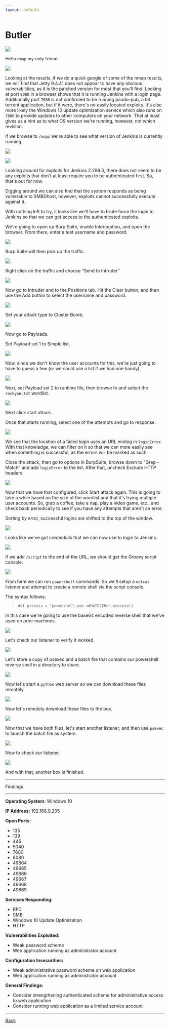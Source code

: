 ```yaml
---
layout: default
---
```


# Butler

![](./01.png)

Hello ```nmap``` my only friend.

![](./02.png)

Looking at the results, if we do a quick google of some of the nmap results, we will find that Jetty 9.4.41 does not appear to have any obvious vulnerabilities, as it is the patched version for most that you'll find.  Looking at port ```8080``` in a browser shows that it is running Jenkins with a login page.  Additionally port ```7680``` is not confirmed to be running pando-pub, a bit torrent application, but if it were, there's no easily located exploits.  It's also more likely the Windows 10 update optimization service which also runs on ```7680``` to provide updates to other computers on your network.  That at least gives us a hint as to what OS version we're running, however, not which revision.

If we browse to ```/oops``` we're able to see what version of Jenkins is currently running.

![](./03.png)

![](./04.png)

Looking around for exploits for Jenkins 2.289.3, there does not seem to be any exploits that don't at least require you to be authenticated first.  So, that's out for now.

Digging around we can also find that the system responds as being vulnerable to SMBGhost, however, exploits cannot successfully execute against it.

With nothing left to try, it looks like we'll have to brute force the login to Jenkins so that we can get access to the authenticated exploits.

We're going to open up Burp Suite, enable Interception, and open the browser.  From there, enter a test username and password.

![](./05.png)

Burp Suite will then pick up the traffic.

![](./06.png)

Right click on the traffic and choose "Send to Intruder"

![](./07.png)

Now go to Intruder and to the Positions tab.  Hit the Clear button, and then use the Add button to select the username and password.

![](./08.png)

Set your attack type to Cluster Bomb.

![](./09.png)

Now go to Payloads.

Set Payload set 1 to Simple list.

![](./10.png)

Now, since we don't know the user accounts for this, we're just going to have to guess a few (or we could use a list if we had one handy).

![](./11.png)

Next, set Payload set 2 to runtime file, then browse to and select the ```rockyou.txt``` wordlist.

![](./12.png)

Next click start attack.

Once that starts running, select one of the attempts and go to response.

![](./13.png)

We see that the location of a failed login uses an URL ending in ```loginError```.  With that knowledge, we can filter on it so that we can more easily see when something is successful, as the errors will be marked as such.

Close the attack, then go to options in BurpSuite, browse down to "Grep - Match" and add ```loginError``` to the list.  After that, uncheck Exclude HTTP headers.

![](./14.png)

Now that we have that configured, click Start attack again.  This is going to take a while based on the size of the wordlist and that it's trying multiple user accounts.  So, grab a coffee, take a nap, play a video game, etc., and check back periodically to see if you have any attempts that aren't an error.

Sorting by error, successful logins are shifted to the top of the window.

![](./15.png)

Looks like we've got credentials that we can now use to login to Jenkins.

![](./16.png)

If we add ```/script``` to the end of the URL, we should get the Groovy script console.

![](./17.png)

From here we can run ```powershell``` commands.  So we'll setup a ```netcat``` listener and attempt to create a remote shell via the script console.

The syntax follows:

>```
>def process = "powershell.exe <WHATEVER>".execute()
>```

In this case we're going to use the base64 encoded reverse shell that we've used on prior machines.

![](./18.png)

Let's check our listener to verify it worked.

![](./19.png)

Let's store a copy of psexec and a batch file that contains our powershell reverse shell in a directory to share.

![](./20.png)

Now let's start a ```python``` web server so we can download these files remotely.

![](./21.png)

Now let's remotely download these files to the box.

![](./22.png)

Now that we have both files, let's start another listener, and then use ```psexec``` to launch the batch file as system.

![](./23.png)

Now to check our listener.

![](./24.png)

And with that, another box is finished.

___

Findings

___

**Operating System:** Windows 10

**IP Address:** 192.168.0.205

**Open Ports:**
- 135
- 139
- 445
- 5040
- 7680
- 8080
- 49664
- 49665
- 49666
- 49667
- 49668
- 49669

**Services Responding:**
- RPC
- SMB
- Windows 10 Update Optimization
- HTTP

**Vulnerabilities Exploited:**
- Weak password scheme
- Web application running as administrator account

**Configuration Insecurities:**
- Weak administrative password scheme on web application
- Web application running as administrator account

**General Findings:**
- Consider strengthening authenticated scheme for administrative access to web application
- Consider running web application as a limited service account

___

[Back](../)
